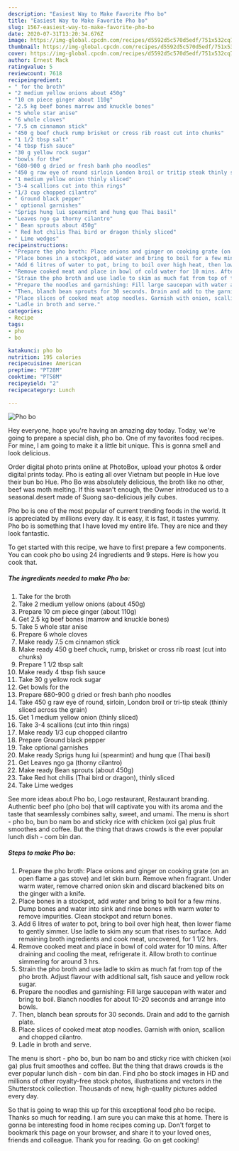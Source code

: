 ```yaml
---
description: "Easiest Way to Make Favorite Pho bo"
title: "Easiest Way to Make Favorite Pho bo"
slug: 1567-easiest-way-to-make-favorite-pho-bo
date: 2020-07-31T13:20:34.676Z
image: https://img-global.cpcdn.com/recipes/d5592d5c570d5edf/751x532cq70/pho-bo-recipe-main-photo.jpg
thumbnail: https://img-global.cpcdn.com/recipes/d5592d5c570d5edf/751x532cq70/pho-bo-recipe-main-photo.jpg
cover: https://img-global.cpcdn.com/recipes/d5592d5c570d5edf/751x532cq70/pho-bo-recipe-main-photo.jpg
author: Ernest Mack
ratingvalue: 5
reviewcount: 7618
recipeingredient:
- " for the broth"
- "2 medium yellow onions about 450g"
- "10 cm piece ginger about 110g"
- "2.5 kg beef bones marrow and knuckle bones"
- "5 whole star anise"
- "6 whole cloves"
- "7.5 cm cinnamon stick"
- "450 g beef chuck rump brisket or cross rib roast cut into chunks"
- "1 1/2 tbsp salt"
- "4 tbsp fish sauce"
- "30 g yellow rock sugar"
- "bowls for the"
- "680-900 g dried or fresh banh pho noodles"
- "450 g raw eye of round sirloin London broil or tritip steak thinly sliced across the grain"
- "1 medium yellow onion thinly sliced"
- "3-4 scallions cut into thin rings"
- "1/3 cup chopped cilantro"
- " Ground black pepper"
- " optional garnishes"
- "Sprigs hung lui spearmint and hung que Thai basil"
- "Leaves ngo ga thorny cilantro"
- " Bean sprouts about 450g"
- " Red hot chilis Thai bird or dragon thinly sliced"
- " Lime wedges"
recipeinstructions:
- "Prepare the pho broth: Place onions and ginger on cooking grate (on an open flame a gas stove) and let skin burn. Remove when fragrant. Under warm water, remove charred onion skin and discard blackened bits on the ginger with a knife."
- "Place bones in a stockpot, add water and bring to boil for a few mins. Dump bones and water into sink and rinse bones with warm water to remove impurities. Clean stockpot and return bones."
- "Add 6 litres of water to pot, bring to boil over high heat, then lower flame to gently simmer. Use ladle to skim any scum that rises to surface. Add remaining broth ingredients and cook meat, uncovered, for 1 1/2 hrs."
- "Remove cooked meat and place in bowl of cold water for 10 mins. After draining and cooling the meat, refrigerate it. Allow broth to continue simmering for around 3 hrs."
- "Strain the pho broth and use ladle to skim as much fat from top of the pho broth. Adjust flavour with additional salt, fish sauce and yellow rock sugar."
- "Prepare the noodles and garnishing: Fill large saucepan with water and bring to boil. Blanch noodles for about 10-20 seconds and arrange into bowls."
- "Then, blanch bean sprouts for 30 seconds. Drain and add to the garnish plate."
- "Place slices of cooked meat atop noodles. Garnish with onion, scallion and chopped cilantro."
- "Ladle in broth and serve."
categories:
- Recipe
tags:
- pho
- bo

katakunci: pho bo 
nutrition: 195 calories
recipecuisine: American
preptime: "PT28M"
cooktime: "PT58M"
recipeyield: "2"
recipecategory: Lunch

---
```



![Pho bo](https://img-global.cpcdn.com/recipes/d5592d5c570d5edf/751x532cq70/pho-bo-recipe-main-photo.jpg)

Hey everyone, hope you're having an amazing day today. Today, we're going to prepare a special dish, pho bo. One of my favorites food recipes. For mine, I am going to make it a little bit unique. This is gonna smell and look delicious.

Order digital photo prints online at PhotoBox, upload your photos &amp; order digital prints today. Pho is eating all over Vietnam but people in Hue love their bun bo Hue. Pho Bo was absolutely delicious, the broth like no other, beef was moth melting. If this wasn&#39;t enough, the Owner introduced us to a seasonal.desert made of Suong sao-delicious jelly cubes.

Pho bo is one of the most popular of current trending foods in the world. It is appreciated by millions every day. It is easy, it is fast, it tastes yummy. Pho bo is something that I have loved my entire life. They are nice and they look fantastic.


To get started with this recipe, we have to first prepare a few components. You can cook pho bo using 24 ingredients and 9 steps. Here is how you cook that.

<!--inarticleads1-->

##### The ingredients needed to make Pho bo:

1. Take  for the broth
1. Take 2 medium yellow onions (about 450g)
1. Prepare 10 cm piece ginger (about 110g)
1. Get 2.5 kg beef bones (marrow and knuckle bones)
1. Take 5 whole star anise
1. Prepare 6 whole cloves
1. Make ready 7.5 cm cinnamon stick
1. Make ready 450 g beef chuck, rump, brisket or cross rib roast (cut into chunks)
1. Prepare 1 1/2 tbsp salt
1. Make ready 4 tbsp fish sauce
1. Take 30 g yellow rock sugar
1. Get bowls for the
1. Prepare 680-900 g dried or fresh banh pho noodles
1. Take 450 g raw eye of round, sirloin, London broil or tri-tip steak (thinly sliced across the grain)
1. Get 1 medium yellow onion (thinly sliced)
1. Take 3-4 scallions (cut into thin rings)
1. Make ready 1/3 cup chopped cilantro
1. Prepare  Ground black pepper
1. Take  optional garnishes
1. Make ready Sprigs hung lui (spearmint) and hung que (Thai basil)
1. Get Leaves ngo ga (thorny cilantro)
1. Make ready  Bean sprouts (about 450g)
1. Take  Red hot chilis (Thai bird or dragon), thinly sliced
1. Take  Lime wedges


See more ideas about Pho bo, Logo restaurant, Restaurant branding. Authentic beef pho (pho bo) that will captivate you with its aroma and the taste that seamlessly combines salty, sweet, and umami. The menu is short - pho bo, bun bo nam bo and sticky rice with chicken (xoi ga) plus fruit smoothes and coffee. But the thing that draws crowds is the ever popular lunch dish - com bin dan. 

<!--inarticleads2-->

##### Steps to make Pho bo:

1. Prepare the pho broth: Place onions and ginger on cooking grate (on an open flame a gas stove) and let skin burn. Remove when fragrant. Under warm water, remove charred onion skin and discard blackened bits on the ginger with a knife.
1. Place bones in a stockpot, add water and bring to boil for a few mins. Dump bones and water into sink and rinse bones with warm water to remove impurities. Clean stockpot and return bones.
1. Add 6 litres of water to pot, bring to boil over high heat, then lower flame to gently simmer. Use ladle to skim any scum that rises to surface. Add remaining broth ingredients and cook meat, uncovered, for 1 1/2 hrs.
1. Remove cooked meat and place in bowl of cold water for 10 mins. After draining and cooling the meat, refrigerate it. Allow broth to continue simmering for around 3 hrs.
1. Strain the pho broth and use ladle to skim as much fat from top of the pho broth. Adjust flavour with additional salt, fish sauce and yellow rock sugar.
1. Prepare the noodles and garnishing: Fill large saucepan with water and bring to boil. Blanch noodles for about 10-20 seconds and arrange into bowls.
1. Then, blanch bean sprouts for 30 seconds. Drain and add to the garnish plate.
1. Place slices of cooked meat atop noodles. Garnish with onion, scallion and chopped cilantro.
1. Ladle in broth and serve.


The menu is short - pho bo, bun bo nam bo and sticky rice with chicken (xoi ga) plus fruit smoothes and coffee. But the thing that draws crowds is the ever popular lunch dish - com bin dan. Find pho bo stock images in HD and millions of other royalty-free stock photos, illustrations and vectors in the Shutterstock collection. Thousands of new, high-quality pictures added every day. 

So that is going to wrap this up for this exceptional food pho bo recipe. Thanks so much for reading. I am sure you can make this at home. There is gonna be interesting food in home recipes coming up. Don't forget to bookmark this page on your browser, and share it to your loved ones, friends and colleague. Thank you for reading. Go on get cooking!
